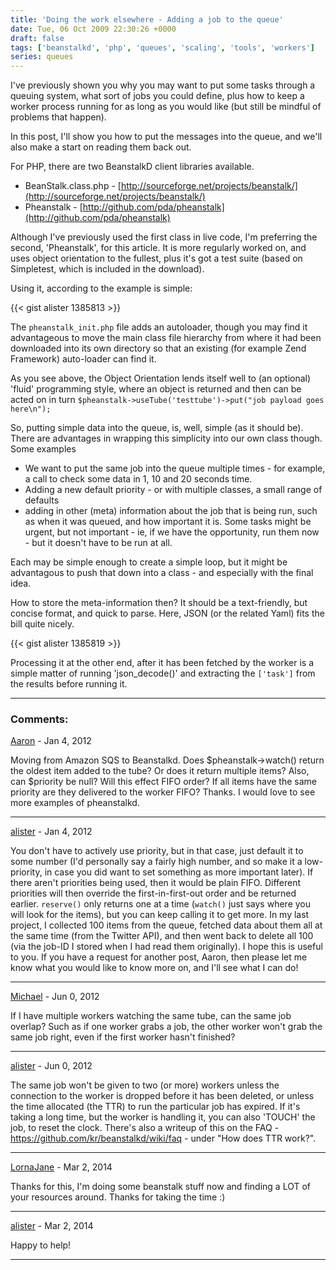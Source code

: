 ```yaml
---
title: 'Doing the work elsewhere - Adding a job to the queue'
date: Tue, 06 Oct 2009 22:30:26 +0000
draft: false
tags: ['beanstalkd', 'php', 'queues', 'scaling', 'tools', 'workers']
series: queues
---
```


I've previously shown you why you may want to put some tasks through a queuing system, what sort of jobs you could define, plus how to keep a worker process running for as long as you would like (but still be mindful of problems that happen).

In this post, I'll show you how to put the messages into the queue, and we'll also make a start on reading them back out.

For PHP, there are two BeanstalkD client libraries available.

*   BeanStalk.class.php - [http://sourceforge.net/projects/beanstalk/](http://sourceforge.net/projects/beanstalk/)
*   Pheanstalk - [http://github.com/pda/pheanstalk](http://github.com/pda/pheanstalk)

Although I've previously used the first class in live code, I'm preferring the second, 'Pheanstalk', for this article. It is more regularly worked on, and uses object orientation to the fullest, plus it's got a test suite (based on Simpletest, which is included in the download).

Using it, according to the example is simple:

{{< gist alister 1385813 >}}

The `pheanstalk_init.php` file adds an autoloader, though you may find it advantageous to move the main class file hierarchy from where it had been downloaded into its own directory so that an existing (for example Zend Framework) auto-loader can find it.

As you see above, the Object Orientation lends itself well to (an optional) 'fluid' programming style, where an object is returned and then can be acted on in turn `$pheanstalk->useTube('testtube')->put("job payload goes here\n");`

So, putting simple data into the queue, is, well, simple (as it should be). There are advantages in wrapping this simplicity into our own class though. Some examples

*   We want to put the same job into the queue multiple times - for example, a call to check some data in 1, 10 and 20 seconds time.
*   Adding a new default priority - or with multiple classes, a small range of defaults
*   adding in other (meta) information about the job that is being run, such as when it was queued, and how important it is. Some tasks might be urgent, but not important - ie, if we have the opportunity, run them now - but it doesn't have to be run at all.

Each may be simple enough to create a simple loop, but it might be advantagous to push that down into a class - and especially with the final idea.

How to store the meta-information then? It should be a text-friendly, but concise format, and quick to parse. Here, JSON (or the related Yaml) fits the bill quite nicely.

{{< gist alister 1385819 >}}

Processing it at the other end, after it has been fetched by the worker is a simple matter of running 'json\_decode()' and extracting the `['task']` from the results before running it.

---

### Comments:

[Aaron]() - <time datetime="2012-01-26 02:14:57">Jan 4, 2012</time>

Moving from Amazon SQS to Beanstalkd. Does $pheanstalk->watch() return the oldest item added to the tube? Or does it return multiple items? Also, can $priority be null? Will this effect FIFO order? If all items have the same priority are they delivered to the worker FIFO? Thanks. I would love to see more examples of pheanstalkd.
<hr />

[alister](http://abulman.co.uk/) - <time datetime="2012-01-26 10:45:23">Jan 4, 2012</time>

You don't have to actively use priority, but in that case, just default it to some number (I'd personally say a fairly high number, and so make it a low-priority, in case you did want to set something as more important later). If there aren't priorities being used, then it would be plain FIFO. Different priorities will then override the first-in-first-out order and be returned earlier. `reserve()` only returns one at a time (`watch()` just says where you will look for the items), but you can keep calling it to get more. In my last project, I collected 100 items from the queue, fetched data about them all at the same time (from the Twitter API), and then went back to delete all 100 (via the job-ID I stored when I had read them originally). I hope this is useful to you. If you have a request for another post, Aaron, then please let me know what you would like to know more on, and I'll see what I can do!
<hr />

[Michael](http://michaelhasselbring.com) - <time datetime="2012-06-10 04:00:05">Jun 0, 2012</time>

If I have multiple workers watching the same tube, can the same job overlap? Such as if one worker grabs a job, the other worker won't grab the same job right, even if the first worker hasn't finished?
<hr />

[alister](http://abulman.co.uk/) - <time datetime="2012-06-10 11:47:44">Jun 0, 2012</time>

The same job won't be given to two (or more) workers unless the connection to the worker is dropped before it has been deleted, or unless the time allocated (the TTR) to run the particular job has expired. If it's taking a long time, but the worker is handling it, you can also 'TOUCH' the job, to reset the clock. There's also a writeup of this on the FAQ - https://github.com/kr/beanstalkd/wiki/faq - under "How does TTR work?".
<hr />

[LornaJane](http://lornajane.net) - <time datetime="2014-03-11 10:04:27">Mar 2, 2014</time>

Thanks for this, I'm doing some beanstalk stuff now and finding a LOT of your resources around. Thanks for taking the time :)
<hr />

[alister](http://abulman.co.uk/) - <time datetime="2014-03-11 21:38:59">Mar 2, 2014</time>

Happy to help!
<hr />
